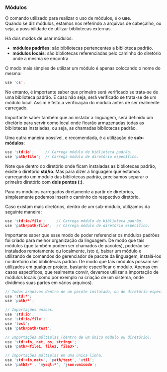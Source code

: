 ### Módulos

O comando utilizado para realizar o uso de módulos, é o <b>use</b>.<br>
Quando se diz módulos, estamos nos referindo a arquivos de cabeçalho, ou seja, a possibilidade de utilizar bibliotecas externas.

Há dois modos de usar módulos:
- <b>módulos padrões</b>: são bibliotecas pertencentes a biblioteca padrão.
- <b>módulos locais</b>: são bibliotecas referenciadas pelo caminho do diretório onde a mesma se encontra.

O modo mais simples de utilizar um módulo é apenas colocando o nome do mesmo:

```c
use 'os';
```

No entanto, é importante saber que primeiro será verificado se trata-se de uma biblioteca padrão. E caso não seja, será verificado se trata-se de um módulo local. Assim é feito a verificação do módulo antes de ser realmente carregado.

Importante saber também que ao instalar a linguagem, será definido um diretório para servir como local onde ficarão armazenadas todas as bibliotecas instaladas, ou seja, as chamadas bibliotecas padrão.

Uma outra maneira possível, e recomendada, é a utilização de <b>sub-módulos</b>:

```c
use 'std:io';     // Carrega módulo de biblioteca padrão.
use 'path/file';  // Carrega módulo de diretório específico.
```

Note que dentro do diretório onde ficam instaladas as bibliotecas padrão, existe o diretório <b>std/io</b>. Mas para dizer a linguagem que estamos carregando um módulo das bibliotecas padrão, precisamos separar o primeiro diretório com <b>dois pontos (:)</b>.

Para os módulos carregados diretamente a partir de diretórios, simplesmente podemos inserir o caminho do respectivo diretório.

Caso existam mais diretórios, dentro de um sub-módulo, utilizamos da seguinte maneira:

```c
use 'std:io/file';     // Carrega módulo de biblioteca padrão.
use 'path/path/file';  // Carrega módulo de diretório específico.
```

Importante saber que esse modo de poder referenciar os módulos padrões foi criado para melhor organização da linguagem. De modo que tais módulos (que também podem ser chamados de pacotes), poderão ser instalados remotamente ou localmente, isto é, baixar um módulo e utilizando de comandos do gerenciador de pacote da linguagem, instalá-los no diretório das bibliotecas padrão. De modo que tais módulos possam ser utilizados em qualquer projeto, bastante especificar o módulo. Apenas em casos específicos, que realmente convir, devemos utilizar a importação de módulos locais (como por exemplo na criação de um sistema, onde dividimos suas partes em vários arquivos).



```c
// Todos arquivos dentro de um pacote instalado, ou de diretório específico.
use 'std:*';
use 'path/*';

// Importações únicas.
use 'std:io';
use 'std:io/file';
use 'test';
use 'path/path/test';

// Importações múltiplas (dentro de um único módulo ou diretório).
use 'std:<io, net, os, string>';
use 'path/<file1, file2, file3>';

// Importações múltiplas em uma única linha.
use 'std:<io,net>', 'path/test', 'util';
use 'path2/*', 'mysql:*', 'json:unicode';
```

